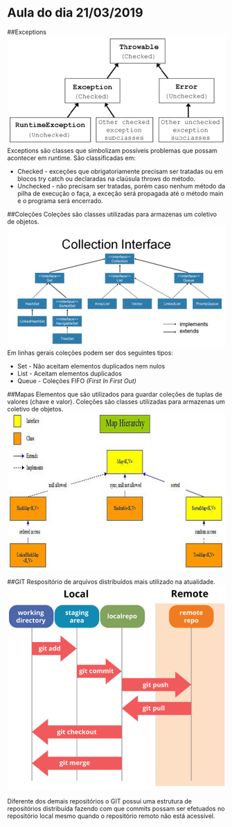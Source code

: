
# Aula do dia 21/03/2019
##Exceptions
![Hierarquia de classes de Exceptions](../imagens/exceptionhierarchy3.png  "Hierarquia de classes de Exceptions")
Exceptions são classes que simbolizam possíveis problemas que possam acontecer em runtime. São classificadas em:
 * Checked - exceções que obrigatoriamente precisam ser tratadas ou em blocos try catch ou declaradas na claúsula throws do método.
 * Unchecked - não precisam ser tratadas, porém caso nenhum método da pilha de execução o faça, a exceção será propagada até o método main e o programa será encerrado.

##Coleções 
Coleções são classes utilizadas para armazenas um coletivo de objetos. 
![Hierarquia de classes de Collections](../imagens/class-and-interface-hierarchy.png  "Hierarquia de classes de Collections")
Em linhas gerais coleções podem ser dos seguintes tipos:
 * Set - Não aceitam elementos duplicados nem nulos
 * List - Aceitam elementos duplicados
 * Queue - Coleções FIFO *(First In First Out)* 
  
 ##Mapas
 Elementos que são utilizados para guardar coleções de tuplas de valores (chave e valor).
 Coleções são classes utilizadas para armazenas um coletivo de objetos. 
![Hierarquia de mapas](../imagens/maphierarchy.jpg  "Hierarquia de mapas")

##GIT
 Respositório de arquivos distribuídos mais utilizado na atualidade.
 ![Estrutura e Comandos GIT](../imagens/git_commands.png  "Estrutura e Comandos GIT")
 
 Diferente dos demais repositórios o GIT possui uma estrutura de repositórios distribuída fazendo com que commits possam ser efetuados no repositório local mesmo quando o repositório remoto não está acessível. 
 
 
 
 
 